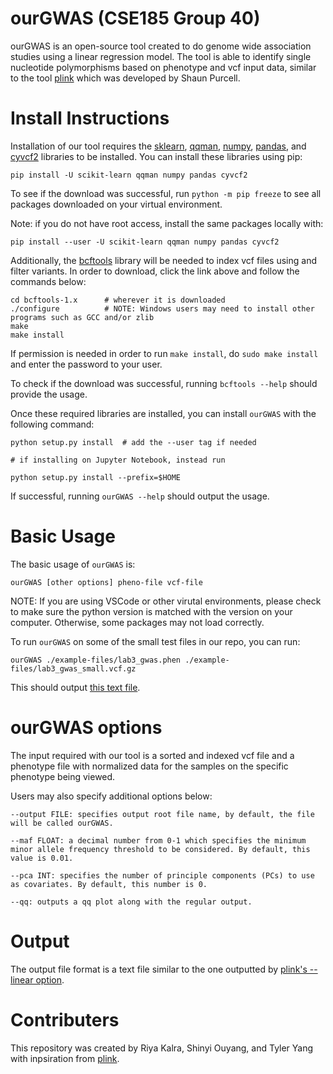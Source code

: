 # ourGWAS (CSE185 Group 40)
ourGWAS is an open-source tool created to do genome wide association studies using a linear regression model. The tool is able to identify single nucleotide polymorphisms based on phenotype and vcf input data, similar to the tool [plink](https://zzz.bwh.harvard.edu/plink/) which was developed by Shaun Purcell.

# Install Instructions
Installation of our tool requires the [sklearn](https://scikit-learn.org/stable/), [qqman](https://pypi.org/project/qqman/), [numpy](https://numpy.org/), [pandas](https://pandas.pydata.org/), and [cyvcf2](https://brentp.github.io/cyvcf2/) libraries to be installed. You can install these libraries using pip:
```
pip install -U scikit-learn qqman numpy pandas cyvcf2
```
To see if the download was successful, run `python -m pip freeze` to see all packages downloaded on your virtual environment.

Note: if you do not have root access, install the same packages locally with:

```
pip install --user -U scikit-learn qqman numpy pandas cyvcf2
```

Additionally, the [bcftools](http://www.htslib.org/download/) library will be needed to index vcf files using and filter variants. In order to download, click the link above and follow the commands below:
```
cd bcftools-1.x      # wherever it is downloaded
./configure          # NOTE: Windows users may need to install other programs such as GCC and/or zlib
make
make install
```
If permission is needed in order to run `make install`, do `sudo make install` and enter the password to your user.

To check if the download was successful, running `bcftools --help` should provide the usage.

Once these required libraries are installed, you can install `ourGWAS` with the following command:
```
python setup.py install  # add the --user tag if needed

# if installing on Jupyter Notebook, instead run

python setup.py install --prefix=$HOME
```

If successful, running `ourGWAS --help` should output the usage. 

# Basic Usage

The basic usage of `ourGWAS` is:
```
ourGWAS [other options] pheno-file vcf-file
```

NOTE: If you are using VSCode or other virutal environments, please check to make sure the python version is matched with the version on your computer. Otherwise, some packages may not load correctly.

To run `ourGWAS` on some of the small test files in our repo, you can run:
```
ourGWAS ./example-files/lab3_gwas.phen ./example-files/lab3_gwas_small.vcf.gz
```
This should output [this text file](https://github.com/ShinyiOuyang/cse185-gwas-tool/blob/main/output.txt).

<!--insert the output of the test files here-->

# ourGWAS options

The input required with our tool is a sorted and indexed vcf file and a phenotype file with normalized data for the samples on the specific phenotype being viewed.

Users may also specify additional options below:
```
--output FILE: specifies output root file name, by default, the file will be called ourGWAS.

--maf FLOAT: a decimal number from 0-1 which specifies the minimum minor allele frequency threshold to be considered. By default, this value is 0.01.

--pca INT: specifies the number of principle components (PCs) to use as covariates. By default, this number is 0.

--qq: outputs a qq plot along with the regular output.
```

# Output
The output file format is a text file similar to the one outputted by [plink's --linear option](https://www.cog-genomics.org/plink/1.9/formats#assoc_linear).

# Contributers
This repository was created by Riya Kalra, Shinyi Ouyang, and Tyler Yang with inpsiration from [plink](https://zzz.bwh.harvard.edu/plink/). 